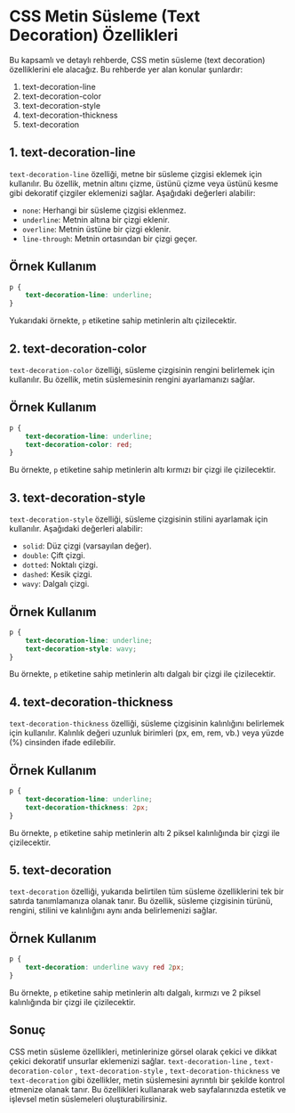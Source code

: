 # CSS Metin Süsleme (Text Decoration) Özellikleri

Bu kapsamlı ve detaylı rehberde, CSS metin süsleme (text decoration) özelliklerini ele alacağız. Bu rehberde yer alan konular şunlardır:

1. text-decoration-line
2. text-decoration-color
3. text-decoration-style
4. text-decoration-thickness
5. text-decoration

## 1. text-decoration-line

`text-decoration-line` özelliği, metne bir süsleme çizgisi eklemek için kullanılır. Bu özellik, metnin altını çizme, üstünü çizme veya üstünü kesme gibi dekoratif çizgiler eklemenizi sağlar. Aşağıdaki değerleri alabilir:

* `none`: Herhangi bir süsleme çizgisi eklenmez.
* `underline`: Metnin altına bir çizgi eklenir.
* `overline`: Metnin üstüne bir çizgi eklenir.
* `line-through`: Metnin ortasından bir çizgi geçer.

## Örnek Kullanım

```css
p {
    text-decoration-line: underline;
}
```

Yukarıdaki örnekte, `p` etiketine sahip metinlerin altı çizilecektir.

## 2. text-decoration-color

`text-decoration-color` özelliği, süsleme çizgisinin rengini belirlemek için kullanılır. Bu özellik, metin süslemesinin rengini ayarlamanızı sağlar.

## Örnek Kullanım

```css
p {
    text-decoration-line: underline;
    text-decoration-color: red;
}
```

Bu örnekte, `p` etiketine sahip metinlerin altı kırmızı bir çizgi ile çizilecektir.

## 3. text-decoration-style

`text-decoration-style` özelliği, süsleme çizgisinin stilini ayarlamak için kullanılır. Aşağıdaki değerleri alabilir:

* `solid`: Düz çizgi (varsayılan değer).
* `double`: Çift çizgi.
* `dotted`: Noktalı çizgi.
* `dashed`: Kesik çizgi.
* `wavy`: Dalgalı çizgi.

## Örnek Kullanım

```css
p {
    text-decoration-line: underline;
    text-decoration-style: wavy;
}
```

Bu örnekte, `p` etiketine sahip metinlerin altı dalgalı bir çizgi ile çizilecektir.

## 4. text-decoration-thickness

`text-decoration-thickness` özelliği, süsleme çizgisinin kalınlığını belirlemek için kullanılır. Kalınlık değeri uzunluk birimleri (px, em, rem, vb.) veya yüzde (%) cinsinden ifade edilebilir.

## Örnek Kullanım

```css
p {
    text-decoration-line: underline;
    text-decoration-thickness: 2px;
}
```

Bu örnekte, `p` etiketine sahip metinlerin altı 2 piksel kalınlığında bir çizgi ile çizilecektir.

## 5. text-decoration

`text-decoration` özelliği, yukarıda belirtilen tüm süsleme özelliklerini tek bir satırda tanımlamanıza olanak tanır. Bu özellik, süsleme çizgisinin türünü, rengini, stilini ve kalınlığını aynı anda belirlemenizi sağlar.

## Örnek Kullanım

```css
p {
    text-decoration: underline wavy red 2px;
}
```

Bu örnekte, `p` etiketine sahip metinlerin altı dalgalı, kırmızı ve 2 piksel kalınlığında bir çizgi ile çizilecektir.

## Sonuç

CSS metin süsleme özellikleri, metinlerinize görsel olarak çekici ve dikkat çekici dekoratif unsurlar eklemenizi sağlar. `text-decoration-line` , `text-decoration-color` , `text-decoration-style` , `text-decoration-thickness` ve `text-decoration` gibi özellikler, metin süslemesini ayrıntılı bir şekilde kontrol etmenize olanak tanır. Bu özellikleri kullanarak web sayfalarınızda estetik ve işlevsel metin süslemeleri oluşturabilirsiniz.
